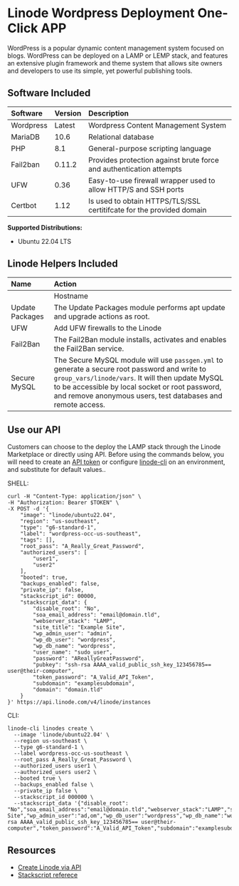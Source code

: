 # Linode Wordpress Deployment One-Click APP

WordPress is a popular dynamic content management system focused on blogs. WordPress can be deployed on a LAMP or LEMP stack, and features an extensive plugin framework and theme system that allows site owners and developers to use its simple, yet powerful publishing tools.

## Software Included

| Software  | Version   | Description   |
| :---      | :----     | :---          |
| Wordpress | Latest    | Wordpress Content Management System |
| MariaDB   | 10.6      | Relational database |
| PHP       | 8.1       | General-purpose scripting language |
| Fail2ban  | 0.11.2    | Provides protection against brute force and authentication attempts |
| UFW       | 0.36      | Easy-to-use firewall wrapper used to allow HTTP/S and SSH ports |
| Certbot   | 1.12      | Is used to obtain HTTPS/TLS/SSL certitifcate for the provided domain |


**Supported Distributions:**

- Ubuntu 22.04 LTS

## Linode Helpers Included

| Name  | Action  |
| :---  | :---    |
|| Hostname   | Assigns a hostname to the Linode based on domains provided via UDF or uses default rDNS. | The Hostname module accepts a UDF to assign a FQDN and write to the `/etc/hosts` file. If no domain is provided the default `ip.linodeusercontent.com` rDNS will be used. For consistency, DNS and SSL configurations should use the Hostname generated `_domain` var when possible. |
| Update Packages   | The Update Packages module performs apt update and upgrade actions as root.  |
| UFW   | Add UFW firewalls to the Linode  | The UFW module will import a `ufw_rules.yml` provided in `roles/$APP/tasks` and enables the service.  |
| Fail2Ban   | The Fail2Ban module installs, activates and enables the Fail2Ban service.  |
| Secure MySQL   | The Secure MySQL module will use `passgen.yml` to generate a secure root password and write to `group_vars/linode/vars`. It will then update MySQL to be accessible by local socket or root password, and remove anonymous users, test databases and remote access.  |

## Use our API

Customers can choose to the deploy the LAMP stack through the Linode Marketplace or directly using API. Before using the commands below, you will need to create an [API token](https://www.linode.com/docs/products/tools/linode-api/get-started/#create-an-api-token) or configure [linode-cli](https://www.linode.com/products/cli/) on an environment, and substitute for default values..

SHELL:
```
curl -H "Content-Type: application/json" \
-H "Authorization: Bearer $TOKEN" \
-X POST -d '{
    "image": "linode/ubuntu22.04",
    "region": "us-southeast",
    "type": "g6-standard-1",
    "label": "wordpress-occ-us-southeast",
    "tags": [],
    "root_pass": "A_Really_Great_Password",
    "authorized_users": [
        "user1",
        "user2"
    ],
    "booted": true,
    "backups_enabled": false,
    "private_ip": false,
    "stackscript_id": 00000,
    "stackscript_data": {
        "disable_root": "No",
        "soa_email_address": "email@domain.tld",
        "webserver_stack": "LAMP",
        "site_title": "Example Site",
        "wp_admin_user": "admin",
        "wp_db_user": "wordpress",
        "wp_db_name": "wordpress",
        "user_name": "sudo_user",
        "password": "AReallyGreatPassword",
        "pubkey": "ssh-rsa AAAA_valid_public_ssh_key_123456785== user@their-computer",
        "token_password": "A_Valid_API_Token",
        "subdomain": "examplesubdomain",
        "domain": "domain.tld"
    }
}' https://api.linode.com/v4/linode/instances
```
CLI:
```
linode-cli linodes create \
  --image 'linode/ubuntu22.04' \
  --region us-southeast \
  --type g6-standard-1 \
  --label wordpress-occ-us-southeast \
  --root_pass A_Really_Great_Password \
  --authorized_users user1 \
  --authorized_users user2 \
  --booted true \
  --backups_enabled false \
  --private_ip false \
  --stackscript_id 000000 \
  --stackscript_data '{"disable_root": "No","soa_email_address":"email@domain.tld","webserver_stack":"LAMP","site_title":"Example Site","wp_admin_user":"ad,om","wp_db_user":"wordpress","wp_db_name":"wordpress","user_name":"sudo_user","password":"AReallyGreatPassword","pubkey":"ssh-rsa AAAA_valid_public_ssh_key_123456785== user@their-computer","token_password":"A_Valid_API_Token","subdomain":"examplesubdomain","domain":"domain.tld"}'
```

## Resources

- [Create Linode via API](https://www.linode.com/docs/api/linode-instances/#linode-create)
- [Stackscript referece](https://www.linode.com/docs/guides/writing-scripts-for-use-with-linode-stackscripts-a-tutorial/#user-defined-fields-udfs)

